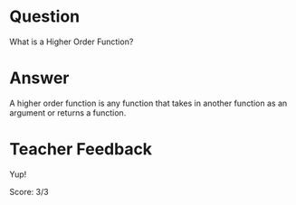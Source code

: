 # Question
What is a Higher Order Function?

# Answer
A higher order function is any function that takes in another function as an argument or returns a function.

# Teacher Feedback

Yup!

Score: 3/3
